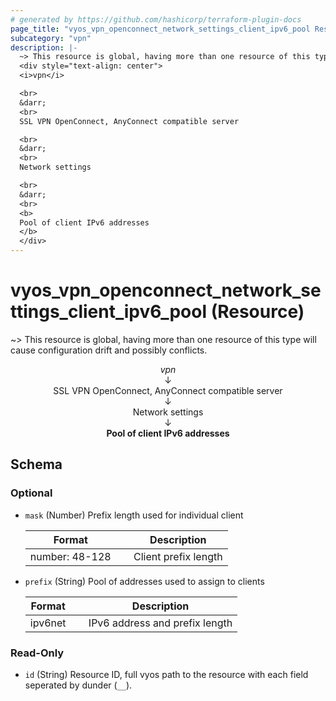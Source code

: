 ```yaml
---
# generated by https://github.com/hashicorp/terraform-plugin-docs
page_title: "vyos_vpn_openconnect_network_settings_client_ipv6_pool Resource - vyos"
subcategory: "vpn"
description: |-
  ~> This resource is global, having more than one resource of this type will cause configuration drift and possibly conflicts.
  <div style="text-align: center">
  <i>vpn</i>

  <br>
  &darr;
  <br>
  SSL VPN OpenConnect, AnyConnect compatible server

  <br>
  &darr;
  <br>
  Network settings

  <br>
  &darr;
  <br>
  <b>
  Pool of client IPv6 addresses
  </b>
  </div>
---
```


# vyos_vpn_openconnect_network_settings_client_ipv6_pool (Resource)

~> This resource is global, having more than one resource of this type will cause configuration drift and possibly conflicts.

<div style="text-align: center">
<i>vpn</i>

<br>
&darr;
<br>
SSL VPN OpenConnect, AnyConnect compatible server

<br>
&darr;
<br>
Network settings

<br>
&darr;
<br>
<b>
Pool of client IPv6 addresses
</b>
</div>



<!-- schema generated by tfplugindocs -->
## Schema

### Optional

- `mask` (Number) Prefix length used for individual client

    |  Format &emsp; | Description  |
    |----------|---------------|
    |  number: 48-128  &emsp; |  Client prefix length  |
- `prefix` (String) Pool of addresses used to assign to clients

    |  Format &emsp; | Description  |
    |----------|---------------|
    |  ipv6net  &emsp; |  IPv6 address and prefix length  |

### Read-Only

- `id` (String) Resource ID, full vyos path to the resource with each field seperated by dunder (`__`).
